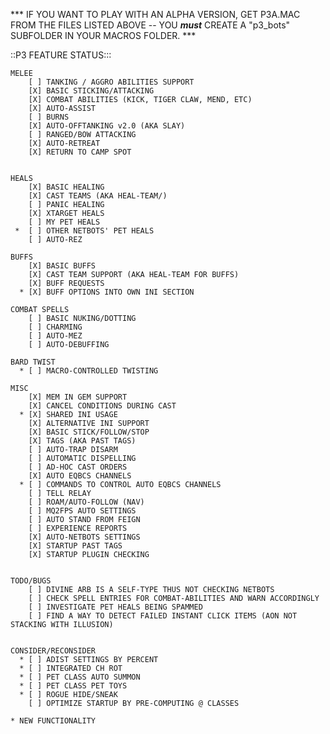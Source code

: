 *** IF YOU WANT TO PLAY WITH AN ALPHA VERSION, GET P3A.MAC FROM THE FILES LISTED ABOVE -- YOU ***must*** CREATE A "p3_bots" SUBFOLDER IN YOUR MACROS FOLDER. ***

::P3 FEATURE STATUS:::

    MELEE
        [ ] TANKING / AGGRO ABILITIES SUPPORT
        [X] BASIC STICKING/ATTACKING
        [X] COMBAT ABILITIES (KICK, TIGER CLAW, MEND, ETC) 
        [X] AUTO-ASSIST
        [ ] BURNS
        [X] AUTO-OFFTANKING v2.0 (AKA SLAY)
        [ ] RANGED/BOW ATTACKING
        [X] AUTO-RETREAT
        [X] RETURN TO CAMP SPOT


    HEALS
        [X] BASIC HEALING
        [X] CAST TEAMS (AKA HEAL-TEAM/)
        [ ] PANIC HEALING
        [X] XTARGET HEALS
        [ ] MY PET HEALS 
     *  [ ] OTHER NETBOTS' PET HEALS
        [ ] AUTO-REZ

    BUFFS
        [X] BASIC BUFFS
        [X] CAST TEAM SUPPORT (AKA HEAL-TEAM FOR BUFFS)
        [X] BUFF REQUESTS
      * [X] BUFF OPTIONS INTO OWN INI SECTION

    COMBAT SPELLS
        [ ] BASIC NUKING/DOTTING
        [ ] CHARMING
        [ ] AUTO-MEZ
        [ ] AUTO-DEBUFFING

    BARD TWIST
      * [ ] MACRO-CONTROLLED TWISTING

    MISC
        [X] MEM IN GEM SUPPORT
        [X] CANCEL CONDITIONS DURING CAST
      * [X] SHARED INI USAGE
        [X] ALTERNATIVE INI SUPPORT
        [X] BASIC STICK/FOLLOW/STOP
        [X] TAGS (AKA PAST TAGS)
        [ ] AUTO-TRAP DISARM
        [ ] AUTOMATIC DISPELLING
        [ ] AD-HOC CAST ORDERS
        [X] AUTO EQBCS CHANNELS
      * [ ] COMMANDS TO CONTROL AUTO EQBCS CHANNELS
        [ ] TELL RELAY
        [ ] ROAM/AUTO-FOLLOW (NAV)
        [ ] MQ2FPS AUTO SETTINGS
        [ ] AUTO STAND FROM FEIGN
        [ ] EXPERIENCE REPORTS
        [X] AUTO-NETBOTS SETTINGS
        [X] STARTUP PAST TAGS
        [X] STARTUP PLUGIN CHECKING


    TODO/BUGS
        [ ] DIVINE ARB IS A SELF-TYPE THUS NOT CHECKING NETBOTS
        [ ] CHECK SPELL ENTRIES FOR COMBAT-ABILITIES AND WARN ACCORDINGLY
        [ ] INVESTIGATE PET HEALS BEING SPAMMED 
        [ ] FIND A WAY TO DETECT FAILED INSTANT CLICK ITEMS (AON NOT STACKING WITH ILLUSION)


    CONSIDER/RECONSIDER
      * [ ] ADIST SETTINGS BY PERCENT
      * [ ] INTEGRATED CH ROT
      * [ ] PET CLASS AUTO SUMMON
      * [ ] PET CLASS PET TOYS
      * [ ] ROGUE HIDE/SNEAK 
        [ ] OPTIMIZE STARTUP BY PRE-COMPUTING @ CLASSES

    * NEW FUNCTIONALITY

